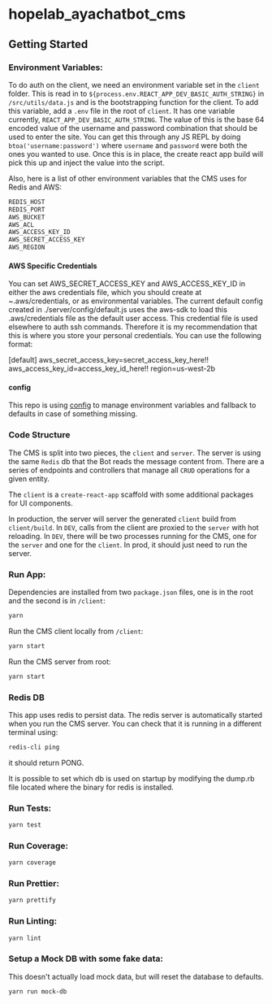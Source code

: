 # hopelab_ayachatbot_cms

## Getting Started

### Environment Variables:

To do auth on the client, we need an environment variable set in the `client` folder. This is read in to `${process.env.REACT_APP_DEV_BASIC_AUTH_STRING}` in `/src/utils/data.js` and is the bootstrapping function for the client. To add this variable, add a `.env` file in the root of `client`. It has one variable currently, `REACT_APP_DEV_BASIC_AUTH_STRING`. The value of this is the base 64 encoded value of the username and password combination that should be used to enter the site. You can get this through any JS REPL by doing `btoa('username:password')` where `username` and `password` were both the ones you wanted to use. Once this is in place, the create react app build will pick this up and inject the value into the script.

Also, here is a list of other environment variables that the CMS uses for Redis and AWS:

```bash
REDIS_HOST
REDIS_PORT
AWS_BUCKET
AWS_ACL
AWS_ACCESS_KEY_ID
AWS_SECRET_ACCESS_KEY
AWS_REGION
```

#### AWS Specific Credentials

You can set AWS_SECRET_ACCESS_KEY and AWS_ACCESS_KEY_ID in either the aws credentials file, which you should create at ~.aws/credentials, or as environmental variables. The current default config created in ./server/config/default.js uses the aws-sdk to load this .aws/credentials file as the default user access. This credential file is used elsewhere to auth ssh commands. Therefore it is my recommendation that this is where you store your personal credentials. You can use the following format:

[default]
aws_secret_access_key=secret_access_key_here!!
aws_access_key_id=access_key_id_here!!
region=us-west-2b

#### config
This repo is using [config](https://www.npmjs.com/package/config) to manage environment variables and fallback to defaults in case of something missing.

### Code Structure

The CMS is split into two pieces, the `client` and `server`. The server is using the same `Redis` db that the Bot reads the message content from. There are a series of endpoints and controllers that manage all `CRUD` operations for a given entity.

The `client` is a `create-react-app` scaffold with some additional packages for UI components.

In production, the server will server the generated `client` build from `client/build`. In `DEV`, calls from the client are proxied to the `server` with hot reloading. In `DEV`, there will be two processes running for the CMS, one for the `server` and one for the `client`. In prod, it should just need to run the server.

### Run App:

Dependencies are installed from two `package.json` files, one is in the root and the second is in `/client`:

```bash
yarn
```

Run the CMS client locally from `/client`:
```bash
yarn start
```

Run the CMS server from root:
```bash
yarn start
```

### Redis DB
This app uses redis to persist data. The redis server is automatically started when you run the CMS server. You can check that it is running in a different terminal using:

```bash
redis-cli ping
```
it should return PONG.

It is possible to set which db is used on startup by modifying the dump.rb file located where the binary for redis is installed.


### Run Tests:

```bash
yarn test
```

### Run Coverage:

```bash
yarn coverage
```

### Run Prettier:

```bash
yarn prettify
```

### Run Linting:

```bash
yarn lint
```

### Setup a Mock DB with some fake data:

This doesn't actually load mock data, but will reset the database to defaults.

```bash
yarn run mock-db
```
